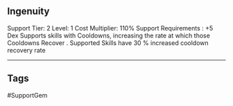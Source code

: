 ## Ingenuity
Support
Tier: 2
Level: 1
Cost Multiplier: 110%
Support Requirements : +5 Dex
Supports skills with Cooldowns, increasing the rate at which those Cooldowns Recover .
Supported Skills have 30 % increased cooldown recovery rate

---
## Tags
#SupportGem
